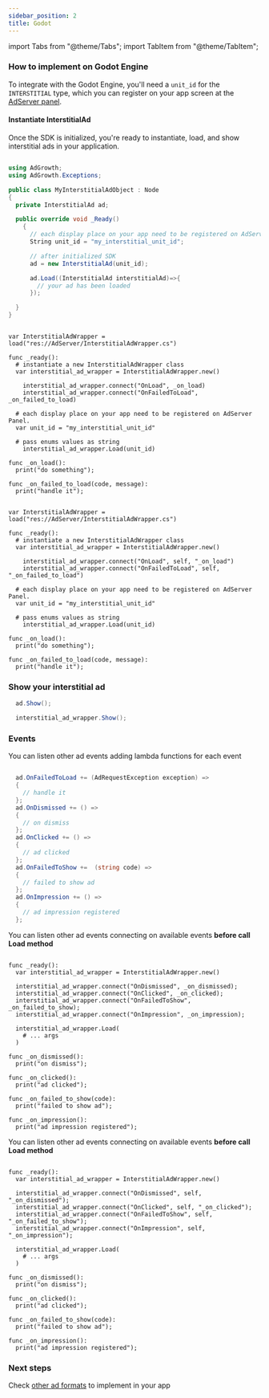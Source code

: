 ```yaml
---
sidebar_position: 2
title: Godot
---
```


import Tabs from "@theme/Tabs";
import TabItem from "@theme/TabItem";

### How to implement on Godot Engine

To integrate with the Godot Engine, you'll need a `unit_id` for the `INTERSTITIAL` type, which you can register on your app screen at the [AdServer panel](https://adserver.adgrowth.com/mfe-apps/apps).

#### Instantiate InterstitialAd

Once the SDK is initialized, you're ready to instantiate, load, and show interstitial ads in your application.

<Tabs>
  <TabItem value="csharp" label="C#">

```csharp

using AdGrowth;
using AdGrowth.Exceptions;

public class MyInterstitialAdObject : Node
{
  private InterstitialAd ad;

  public override void _Ready()
    {
      // each display place on your app need to be registered on AdServer Panel.
      String unit_id = "my_interstitial_unit_id";

      // after initialized SDK
      ad = new InterstitialAd(unit_id);

      ad.Load((InterstitialAd interstitialAd)=>{
        // your ad has been loaded
      });

  }
}
```

  </TabItem>
  <TabItem value="gdscriptv4" label="GDScript v4" default>

```gdscript

var InterstitialAdWrapper = load("res://AdServer/InterstitialAdWrapper.cs")

func _ready():
  # instantiate a new InterstitialAdWrapper class
  var interstitial_ad_wrapper = InterstitialAdWrapper.new()

	interstitial_ad_wrapper.connect("OnLoad", _on_load)
	interstitial_ad_wrapper.connect("OnFailedToLoad", _on_failed_to_load)

  # each display place on your app need to be registered on AdServer Panel.
  var unit_id = "my_interstitial_unit_id"

  # pass enums values as string
	interstitial_ad_wrapper.Load(unit_id)

func _on_load():
  print("do something");

func _on_failed_to_load(code, message):
  print("handle it");

```

  </TabItem>
  <TabItem value="gdscriptv3" label="GDScript v3">

```gdscript

var InterstitialAdWrapper = load("res://AdServer/InterstitialAdWrapper.cs")

func _ready():
  # instantiate a new InterstitialAdWrapper class
  var interstitial_ad_wrapper = InterstitialAdWrapper.new()

	interstitial_ad_wrapper.connect("OnLoad", self, "_on_load")
	interstitial_ad_wrapper.connect("OnFailedToLoad", self, "_on_failed_to_load")

  # each display place on your app need to be registered on AdServer Panel.
  var unit_id = "my_interstitial_unit_id"

  # pass enums values as string
	interstitial_ad_wrapper.Load(unit_id)

func _on_load():
  print("do something");

func _on_failed_to_load(code, message):
  print("handle it");

```

  </TabItem>
  
</Tabs>

### Show your interstitial ad

<Tabs>
  <TabItem value="csharp" label="C#">

```csharp
  ad.Show();
```

  </TabItem>
  <TabItem value="gdscript" label="GDScript" default>

```csharp
  interstitial_ad_wrapper.Show();
```

  </TabItem>
</Tabs>

### Events

You can listen other ad events adding lambda functions for each event
<Tabs>
  <TabItem value="csharp" label="C#">

```csharp

  ad.OnFailedToLoad += (AdRequestException exception) =>
  {
    // handle it
  };
  ad.OnDismissed += () =>
  {
    // on dismiss
  };
  ad.OnClicked += () =>
  {
    // ad clicked
  };
  ad.OnFailedToShow +=  (string code) =>
  {
    // failed to show ad
  };
  ad.OnImpression += () =>
  {
    // ad impression registered
  };

```

 </TabItem>
  <TabItem value="gdscriptv4" label="GDScript v4" default>


You can listen other ad events connecting on available events **before call Load method**


```gdscript

func _ready():
  var interstitial_ad_wrapper = InterstitialAdWrapper.new()
  
  interstitial_ad_wrapper.connect("OnDismissed", _on_dismissed);
  interstitial_ad_wrapper.connect("OnClicked", _on_clicked);
  interstitial_ad_wrapper.connect("OnFailedToShow", _on_failed_to_show);
  interstitial_ad_wrapper.connect("OnImpression", _on_impression);

  interstitial_ad_wrapper.Load(
    # ... args
  )

func _on_dismissed():
  print("on dismiss");

func _on_clicked():
  print("ad clicked");

func _on_failed_to_show(code):
  print("failed to show ad");

func _on_impression():
  print("ad impression registered");

```

  </TabItem>
  <TabItem value="gdscriptv3" label="GDScript v3">


You can listen other ad events connecting on available events **before call Load method**


```gdscript

func _ready():
  var interstitial_ad_wrapper = InterstitialAdWrapper.new()
  
  interstitial_ad_wrapper.connect("OnDismissed", self, "_on_dismissed");
  interstitial_ad_wrapper.connect("OnClicked", self, "_on_clicked");
  interstitial_ad_wrapper.connect("OnFailedToShow", self, "_on_failed_to_show");
  interstitial_ad_wrapper.connect("OnImpression", self, "_on_impression");

  interstitial_ad_wrapper.Load(
    # ... args
  )

func _on_dismissed():
  print("on dismiss");

func _on_clicked():
  print("ad clicked");

func _on_failed_to_show(code):
  print("failed to show ad");

func _on_impression():
  print("ad impression registered");

```

  </TabItem>
</Tabs>

### Next steps

Check [other ad formats](../../usage/) to implement in your app
